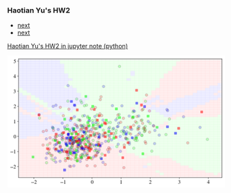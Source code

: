 


### Haotian Yu's HW2


<div class="navbar">
  <div class="navbar-inner">
      <ul class="nav">
          <li><a href="HW1.html">next</a></li>  
          <li><a href="HW3.html">next</a></li>  
      </ul>
  </div>
</div>

[Haotian Yu's HW2 in jupyter note (python)](https://github.com/HaotianYu123/HaotianYu123.github.io/blob/master/Assignments/HaotianYu_Assignment2.ipynb)


<img src="HW2.png" alt="hw1" title="hw1"/>
